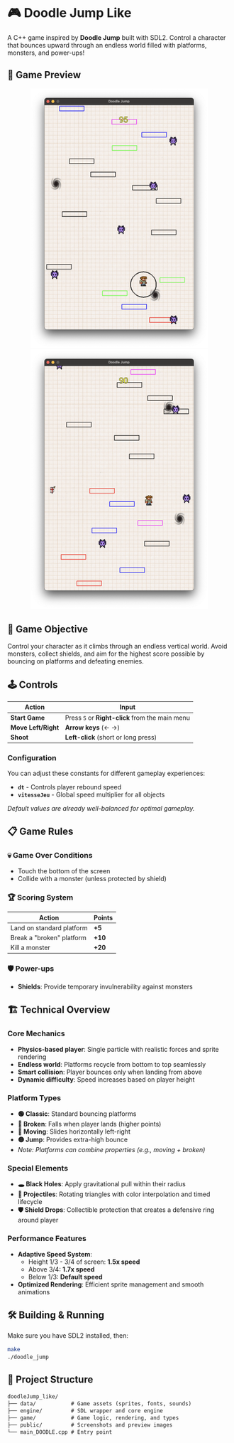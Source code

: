 # 🎮 Doodle Jump Like

A C++ game inspired by **Doodle Jump** built with SDL2. Control a character that bounces upward through an endless world filled with platforms, monsters, and power-ups!

## 📸 Game Preview

<div align="center">
  <img src="public/dd_img1.png" alt="Gameplay Screenshot 1" width="400"/>
  <img src="public/dd_img2.png" alt="Gameplay Screenshot 2" width="400"/>
</div>

## 🎯 Game Objective

Control your character as it climbs through an endless vertical world. Avoid monsters, collect shields, and aim for the highest score possible by bouncing on platforms and defeating enemies.

## 🕹️ Controls

| Action | Input |
|--------|-------|
| **Start Game** | Press `S` or **Right-click** from the main menu |
| **Move Left/Right** | **Arrow keys** (← →) |
| **Shoot** | **Left-click** (short or long press) |

### Configuration
You can adjust these constants for different gameplay experiences:
- **`dt`** - Controls player rebound speed
- **`vitesseJeu`** - Global speed multiplier for all objects

*Default values are already well-balanced for optimal gameplay.*

## 📋 Game Rules

### 💀 Game Over Conditions
- Touch the bottom of the screen
- Collide with a monster (unless protected by shield)

### 🏆 Scoring System
| Action | Points |
|--------|--------|
| Land on standard platform | **+5** |
| Break a "broken" platform | **+10** |
| Kill a monster | **+20** |

### 🛡️ Power-ups
- **Shields**: Provide temporary invulnerability against monsters

## 🏗️ Technical Overview

### Core Mechanics
- **Physics-based player**: Single particle with realistic forces and sprite rendering
- **Endless world**: Platforms recycle from bottom to top seamlessly
- **Smart collision**: Player bounces only when landing from above
- **Dynamic difficulty**: Speed increases based on player height

### Platform Types
- **🟢 Classic**: Standard bouncing platforms
- **🔴 Broken**: Falls when player lands (higher points)
- **🔵 Moving**: Slides horizontally left-right
- **🟡 Jump**: Provides extra-high bounce
- *Note: Platforms can combine properties (e.g., moving + broken)*

### Special Elements
- **🕳️ Black Holes**: Apply gravitational pull within their radius
- **🔺 Projectiles**: Rotating triangles with color interpolation and timed lifecycle
- **🛡️ Shield Drops**: Collectible protection that creates a defensive ring around player

### Performance Features
- **Adaptive Speed System**:
  - Height 1/3 - 3/4 of screen: **1.5x speed**
  - Above 3/4: **1.7x speed**  
  - Below 1/3: **Default speed**
- **Optimized Rendering**: Efficient sprite management and smooth animations

## 🛠️ Building & Running

Make sure you have SDL2 installed, then:

```bash
make
./doodle_jump
```

## 📁 Project Structure

```
doodleJump_like/
├── data/           # Game assets (sprites, fonts, sounds)
├── engine/         # SDL wrapper and core engine
├── game/           # Game logic, rendering, and types
├── public/         # Screenshots and preview images
└── main_DOODLE.cpp # Entry point
```